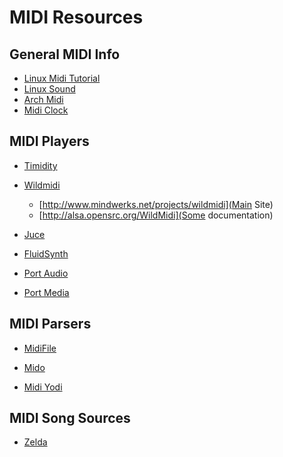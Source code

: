 MIDI Resources
==============

General MIDI Info
-----------------
* [Linux Midi Tutorial](https://ccrma.stanford.edu/~craig/articles/linuxmidi/)
* [Linux Sound](http://linux-sound.org/midi.html)
* [Arch Midi](https://wiki.archlinux.org/index.php/MIDI)
* [Midi Clock](http://www.dummies.com/how-to/content/midi-time-code-and-midi-clock-explained.html)

MIDI Players
------------
* [Timidity](http://libtimidity.sourceforge.net/)

* [Wildmidi](https://github.com/Mindwerks/wildmidi/wiki)
   * [http://www.mindwerks.net/projects/wildmidi](Main Site)
   * [http://alsa.opensrc.org/WildMidi](Some documentation)

* [Juce](https://www.juce.com/doc/tutorial_simple_synth_noise)

* [FluidSynth](http://www.fluidsynth.org/)

* [Port Audio](http://www.portaudio.com/)

* [Port Media](http://portmedia.sourceforge.net/)

MIDI Parsers
-----------
* [MidiFile](https://github.com/craigsapp/midifile)

* [Mido](https://mido.readthedocs.org/en/latest/index.html)

* [Midi Yodi](http://www.canato.se/midiyodi/)

MIDI Song Sources
-----------------
* [Zelda](http://www.khinsider.com/midi/n64/zelda-ocarina-of-time)
